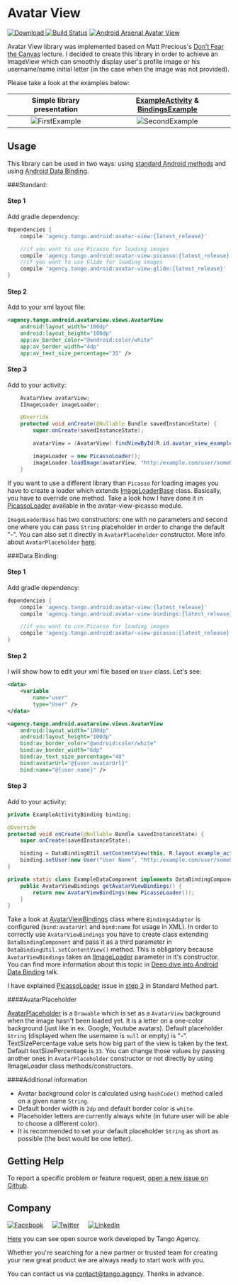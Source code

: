 # Avatar View
[![Download](https://api.bintray.com/packages/tangoagency/maven/avatar-view/images/download.svg) ](https://bintray.com/tangoagency/maven/avatar-view/_latestVersion)
[![Build Status](https://travis-ci.org/TangoAgency/avatar-view.svg?branch=master)](https://travis-ci.org/TangoAgency/avatar-view)
[![Android Arsenal Avatar View](https://img.shields.io/badge/Android%20Arsenal-avatar--view-green.svg?style=true)](https://android-arsenal.com/details/1/4427)

Avatar View library was implemented based on Matt Precious's [Don’t Fear the Canvas][Matt Precious's Lecture] lecture. I decided
to create this library in order to achieve an ImageView which can smoothly display user's profile image or his username/name initial
letter (in the case when the image was not provided).

Please take a look at the examples below:


| Simple library presentation | [ExampleActivity][ExampleActivityNoBindings] & [BindingsExample][ExampleOnBindings]
|:-:|:-:|
| ![FirstExample] | ![SecondExample] |

## Usage

This library can be used in two ways: using [standard Android methods][StandardMethodsPart] and using [Android Data Binding][DataBindingPart].

###Standard:

#### Step 1

Add gradle dependency:
```groovy
dependencies {
    compile 'agency.tango.android:avatar-view:{latest_release}'

    //if you want to use Picasso for loading images
    compile 'agency.tango.android:avatar-view-picasso:{latest_release}'
    //if you want to use Glide for loading images
    compile 'agency.tango.android:avatar-view-glide:{latest_release}'
}
```

#### Step 2

Add to your xml layout file:

```xml
<agency.tango.android.avatarview.views.AvatarView
    android:layout_width="100dp"
    android:layout_height="100dp"
    app:av_border_color="@android:color/white"
    app:av_border_width="4dp"
    app:av_text_size_percentage="35" />
```

#### Step 3

Add to your activity:
```java
    AvatarView avatarView;
    IImageLoader imageLoader;

    @Override
    protected void onCreate(@Nullable Bundle savedInstanceState) {
        super.onCreate(savedInstanceState);

        avatarView = (AvatarView) findViewById(R.id.avatar_view_example);

        imageLoader = new PicassoLoader();
        imageLoader.loadImage(avatarView, "http:/example.com/user/someUserAvatar.png", "User Name");
    }
```
If you want to use a different library than ```Picasso``` for loading images you have to create a loader which
extends [ImageLoaderBase][ImageLoaderBase] class. Basically, you have to override one method. Take a look how I have done
it in [PicassoLoader][PicassoLoader] available in the avatar-view-picasso module.

```ImageLoaderBase``` has two constructors: one with no parameters and second one where you can pass
```String``` placeholder in order to change the default "-". You can also set it directly in
```AvatarPlaceholder``` constructor. More info about ```AvatarPlaceholder``` [here][AvatarPlaceholderInfo].


###Data Binding:

#### Step 1

Add gradle dependency:
```groovy
dependencies {
    compile 'agency.tango.android:avatar-view:{latest_release}'
    compile 'agency.tango.android:avatar-view-bindings:{latest_release}'

    //if you want to use Picasso for loading images
    compile 'agency.tango.android:avatar-view-picasso:{latest_release}'
}
```

#### Step 2

I will show how to edit your xml file based on ```User``` class. Let's see:

```xml
<data>
    <variable
        name="user"
        type="User" />
</data>

<agency.tango.android.avatarview.views.AvatarView
    android:layout_width="100dp"
    android:layout_height="100dp"
    bind:av_border_color="@android:color/white"
    bind:av_border_width="6dp"
    bind:av_text_size_percentage="40"
    bind:avatarUrl="@{user.avatarUrl}"
    bind:name="@{user.name}" />
```

#### Step 3

Add to your activity:

```java
private ExampleActivityBinding binding;

@Override
protected void onCreate(@Nullable Bundle savedInstanceState) {
    super.onCreate(savedInstanceState);

    binding = DataBindingUtil.setContentView(this, R.layout.example_activity, new ExampleDataComponent());
    binding.setUser(new User("User Name", "http:/example.com/user/someUserAvatar.png"));
}

private static class ExampleDataComponent implements DataBindingComponent {
    public AvatarViewBindings getAvatarViewBindings() {
        return new AvatarViewBindings(new PicassoLoader());
    }
}
```
Take a look at [AvatarViewBindings][AvatarViewBindings] class where ```BindingsAdapter``` is configured
(```bind:avatarUrl``` and ```bind:name``` for usage in XML). In order to correctly use ```AvatarViewBindings```
you have to create class extending ```DataBindingComponent``` and pass it as a third parameter in
```DataBindingUtil.setContentView()``` method. This is obligatory because ```AvatarViewBindings``` takes an
[IImageLoader][IImageLoader] parameter in it's constructor. You can find more information about
this topic in <a href="http://www.slideshare.net/radekpiekarz/deep-dive-into-android-data-binding">Deep dive
into Android Data Binding</a> talk.

I have explained [PicassoLoader][PicassoLoader] issue in [step 3][Step3A] in Standard Method part.

####AvatarPlaceholder

[AvatarPlaceholder][AvatarPlaceholder] is a ```Drawable``` which is set as a ```AvatarView``` background when the image
hasn't been loaded yet. It is a letter on a one-color background (just like in ex. Google, Youtube avatars).
Default placeholder ```String``` (displayed when the username is ```null``` or empty) is "-". TextSizePercentage value
sets how big part of the view is taken by the text. Default textSizePercentage is ```33```. You can change
those values by passing another ones in ```AvatarPlaceholder``` constructor or not directly by using IImageLoader
class methods/constructors.

####Additional information

- Avatar background color is calculated using ```hashCode()``` method called on a given name ```String```.
- Default border width is ```2dp``` and default border color is ```white```.
- Placeholder letters are currently always white (in future user will be able to choose a different color).
- It is recommended to set your default placeholder ```String``` as short as possible (the best would be one letter).

## Getting Help

To report a specific problem or feature request, [open a new issue on Github](https://github.com/TangoAgency/avatar-view/issues/new).

## Company

[![Facebook](https://github.com/TangoAgency/avatar-view/blob/master/images/facebook.png)](https://www.facebook.com/TangoDigitalAgency)&nbsp;&nbsp;&nbsp;&nbsp;&nbsp;[![Twitter](https://github.com/TangoAgency/avatar-view/blob/master/images/twitter.png)](https://twitter.com/Tango_Agency)&nbsp;&nbsp;&nbsp;&nbsp;&nbsp;[![LinkedIn](https://github.com/TangoAgency/avatar-view/blob/master/images/linkedin.png)](https://www.linkedin.com/company/tango-digital-agency)

[Here](https://github.com/TangoAgency/) you can see open source work developed by Tango Agency.

Whether you're searching for a new partner or trusted team for creating your new great product we are always ready to start work with you. 

You can contact us via contact@tango.agency.
Thanks in advance. 

 [Matt Precious's Lecture]: <https://www.youtube.com/watch?v=KH8Ldp39TUk>
 [FirstExample]: <https://github.com/TangoAgency/avatar-view/blob/master/images/example1.gif>
 [SecondExample]: <https://github.com/TangoAgency/avatar-view/blob/master/images/example2.gif>
 [PicassoLoader]: <https://github.com/TangoAgency/avatar-view/blob/master/avatar-view-picasso/src/main/java/agency/tango/android/avatarview/loader/PicassoLoader.java>
 [ImageLoaderBase]: <https://github.com/TangoAgency/avatar-view/blob/master/avatar-view/src/main/java/agency/tango/android/avatarview/ImageLoaderBase.java>
 [User]:<https://github.com/TangoAgency/avatar-view/blob/master/example-data-binding/src/main/java/agency/tango/android/avatarview/example/model/User.java>
 [AvatarViewBindings]:<https://github.com/TangoAgency/avatar-view/blob/master/avatar-view-bindings/src/main/java/agency/tango/android/avatarviewbindings/bindings/AvatarViewBindings.java>
 [ExampleActivityNoBindings]:<https://github.com/TangoAgency/avatar-view/blob/master/example/src/main/java/agency/tango/android/example/ExampleActivity.java>
 [ExampleOnBindings]:<https://github.com/TangoAgency/avatar-view/blob/master/example-data-binding/src/main/java/agency/tango/android/avatarview/example/viewmodel/ExampleViewModel.java>
 [Step3A]:<https://github.com/TangoAgency/avatar-view#step-3>
 [DataBindingPart]:<https://github.com/TangoAgency/avatar-view#data-binding>
 [StandardMethodsPart]:<https://github.com/TangoAgency/avatar-view#standard>
 [DataBindingPresentation]:<http://www.slideshare.net/radekpiekarz/deep-dive-into-android-data-binding>
 [IImageLoader]:<https://github.com/TangoAgency/avatar-view/blob/master/avatar-view/src/main/java/agency/tango/android/avatarview/IImageLoader.java>
 [AvatarPlaceholder]:<https://github.com/TangoAgency/avatar-view/blob/master/avatar-view/src/main/java/agency/tango/android/avatarview/AvatarPlaceholder.java>
 [AvatarPlaceholderInfo]:<https://github.com/TangoAgency/avatar-view#avatar-placeholder>
